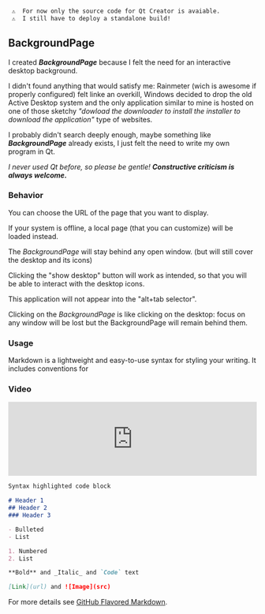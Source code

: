 
```markdown

 ⚠  For now only the source code for Qt Creator is avaiable.
 ⚠  I still have to deploy a standalone build! 

```

## BackgroundPage

I created **_BackgroundPage_** because I felt the need for an interactive desktop background.

I didn't found anything that would satisfy me: Rainmeter (wich is awesome if properly configured) felt linke an overkill, Windows decided to drop the old Active Desktop system and the only application similar to mine is hosted on one of those sketchy _"dowload the downloader to install the installer to download the application"_ type of websites.

I probably didn't search deeply enough, maybe something like **_BackgroundPage_** already exists, I just felt the need to write my own program in Qt.

_I never used Qt before, so please be gentle! **Constructive criticism is always welcome.**_

### Behavior

You can choose the URL of the page that you want to display.

If your system is offline, a local page (that you can customize) will be loaded instead.

The _BackgroundPage_ will stay behind any open window. (but will still cover the desktop and its icons)

Clicking the "show desktop" button will work as intended, so that you will be able to interact with the desktop icons.

This application will not appear into the "alt+tab selector".

Clicking on the _BackgroundPage_ is like clicking on the desktop: focus on any window will be lost but the BackgroundPage will remain behind them.


### Usage

Markdown is a lightweight and easy-to-use syntax for styling your writing. It includes conventions for


### Video

<iframe style="width:100%;" src="https://www.youtube.com/embed/SsPK5mimgnk" frameborder="0" allowfullscreen></iframe>

```markdown
Syntax highlighted code block

# Header 1
## Header 2
### Header 3

- Bulleted
- List

1. Numbered
2. List

**Bold** and _Italic_ and `Code` text

[Link](url) and ![Image](src)
```

For more details see [GitHub Flavored Markdown](https://guides.github.com/features/mastering-markdown/).
